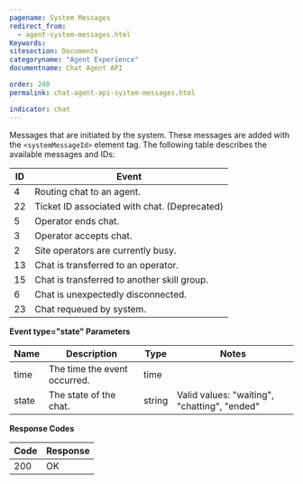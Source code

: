 ```yaml
---
pagename: System Messages
redirect_from:
  - agent-system-messages.html
Keywords:
sitesection: Documents
categoryname: "Agent Experience"
documentname: Chat Agent API

order: 240
permalink: chat-agent-api-system-messages.html

indicator: chat
---
```


Messages that are initiated by the system. These messages are added with the `<systemMessageId>` element tag. The following table describes the available messages and IDs:

| ID | Event                                        |
|----|----------------------------------------------|
| 4  | Routing chat to an agent.                    |
| 22 | Ticket ID associated with chat. (Deprecated) |
| 5  | Operator ends chat.                          |
| 3  | Operator accepts chat.                       |
| 2  | Site operators are currently busy.           |
| 13 | Chat is transferred to an operator.          |
| 15 | Chat is transferred to another skill group.  |
| 6  | Chat is unexpectedly disconnected.           |
| 23 | Chat requeued by system.                     |

**Event type="state" Parameters**

| Name  | Description                  | Type   | Notes                                        |
|-------|------------------------------|--------|----------------------------------------------|
| time  | The time the event occurred. | time   |                                              |
| state | The state of the chat.       | string | Valid values: "waiting", "chatting", "ended" |

**Response Codes**

 |Code | Response|
 |:--- | :---|
 |200 | OK |
